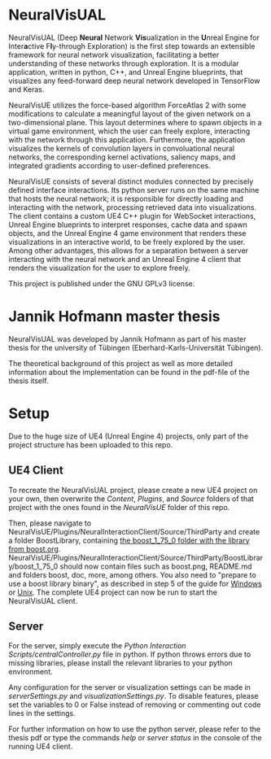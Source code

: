# NeuralVisUAL

NeuralVisUAL (Deep **Neural** Network **Vis**ualization in the **U**nreal Engine for Inter**a**ctive F**l**y-through Exploration) is the first step towards an extensible framework for neural network visualization, facilitating a better understanding of these networks through exploration.
It is a modular application, written in python, C++, and Unreal Engine blueprints, that visualizes any feed-forward deep neural network developed in TensorFlow and Keras.

NeuralVisUE utilizes the force-based algorithm ForceAtlas 2 with some modifications to calculate a meaningful layout of the given network on a two-dimensional plane.
This layout determines where to spawn objects in a virtual game environment, which the user can freely explore, interacting with the network through this application.
Furthermore, the application visualizes the kernels of convolution layers in convoluational neural networks, the corresponding kernel activations, saliency maps, and integrated gradients according to user-defined preferences.

NeuralVisUE consists of several distinct modules connected by precisely defined interface interactions.
Its python server runs on the same machine that hosts the neural network; it is responsible for directly loading and interacting with the network, processing retrieved data into visualizations.
The client contains a custom UE4 C++ plugin for WebSocket interactions, Unreal Engine blueprints to interpret responses, cache data and spawn objects, and the Unreal Engine 4 game environment that renders these visualizations in an interactive world, to be freely explored by the user.
Among other advantages, this allows for a separation between a server interacting with the neural network and an Unreal Engine 4 client that renders the visualization for the user to explore freely.

This project is published under the GNU GPLv3 license.

# Jannik Hofmann master thesis

NeuralVisUAL was developed by Jannik Hofmann as part of his master thesis for the university of Tübingen (Eberhard-Karls-Universität Tübingen).

The theoretical background of this project as well as more detailed information about the implementation can be found in the pdf-file of the thesis itself.

# Setup

Due to the huge size of UE4 (Unreal Engine 4) projects, only part of the project structure has been uploaded to this repo.

## UE4 Client
To recreate the NeuralVisUAL project, please create a new UE4 project on your own, then overwrite the *Content*, *Plugins*, and *Source* folders of that project with the ones found in the *NeuralVisUE* folder of this repo.

Then, please navigate to NeuralVisUE/Plugins/NeuralInteractionClient/Source/ThirdParty and create a folder BoostLibrary, containing [the boost_1_75_0 folder with the library from boost.org](https://www.boost.org/users/history/version_1_75_0.html).
NeuralVisUE/Plugins/NeuralInteractionClient/Source/ThirdParty/BoostLibrary/boost_1_75_0 should now contain files such as boost.png, README.md and folders boost, doc, more, among others.
You also need to "prepare to use a boost library binary", as described in step 5 of the guide for [Windows](https://www.boost.org/doc/libs/1_75_0/more/getting_started/windows.html) or [Unix](https://www.boost.org/doc/libs/1_75_0/more/getting_started/unix-variants.html).
The complete UE4 project can now be run to start the NeuralVisUAL client.

## Server
For the server, simply execute the *Python Interaction Scripts/centralController.py* file in python.
If python throws errors due to missing libraries, please install the relevant libraries to your python environment.

Any configuration for the server or visualization settings can be made in *serverSettings.py* and *visualizationSettings.py*. To disable features, please set the variables to 0 or False instead of removing or commenting out code lines in the settings.

For further information on how to use the python server, please refer to the thesis pdf or type the commands *help* or *server status* in the console of the running UE4 client.
